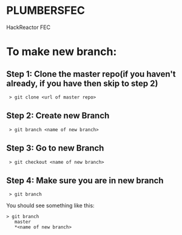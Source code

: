 # PLUMBERSFEC
HackReactor FEC

# To make new branch: 
  ## Step 1: Clone the master repo(if you haven't already, if you have then skip to step 2)
  ```
   > git clone <url of master repo>
  ```
  ## Step 2: Create new Branch
  ```
   > git branch <name of new branch>
  ```
  ## Step 3: Go to new Branch
  ```
   > git checkout <name of new branch>
  ```
  ## Step 4: Make sure you are in new branch
  ```
   > git branch
  ```
   You should see something like this:
   ```
   > git branch
      master
      *<name of new branch>
   ```
  
  
